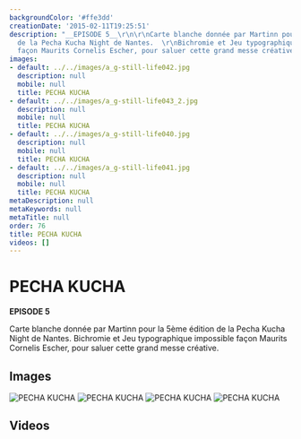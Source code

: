 ```yaml
---
backgroundColor: '#ffe3dd'
creationDate: '2015-02-11T19:25:51'
description: "__EPISODE 5__\r\n\r\nCarte blanche donnée par Martinn pour la 5ème édition
  de la Pecha Kucha Night de Nantes.  \r\nBichromie et Jeu typographique impossible
  façon Maurits Cornelis Escher, pour saluer cette grand messe créative."
images:
- default: ../../images/a_g-still-life042.jpg
  description: null
  mobile: null
  title: PECHA KUCHA
- default: ../../images/a_g-still-life043_2.jpg
  description: null
  mobile: null
  title: PECHA KUCHA
- default: ../../images/a_g-still-life040.jpg
  description: null
  mobile: null
  title: PECHA KUCHA
- default: ../../images/a_g-still-life041.jpg
  description: null
  mobile: null
  title: PECHA KUCHA
metaDescription: null
metaKeywords: null
metaTitle: null
order: 76
title: PECHA KUCHA
videos: []
---
```


# PECHA KUCHA

__EPISODE 5__

Carte blanche donnée par Martinn pour la 5ème édition de la Pecha Kucha Night de Nantes.
Bichromie et Jeu typographique impossible façon Maurits Cornelis Escher, pour saluer cette grand messe créative.

## Images

![PECHA KUCHA](../../images/a_g-still-life042.jpg)
![PECHA KUCHA](../../images/a_g-still-life043_2.jpg)
![PECHA KUCHA](../../images/a_g-still-life040.jpg)
![PECHA KUCHA](../../images/a_g-still-life041.jpg)

## Videos
